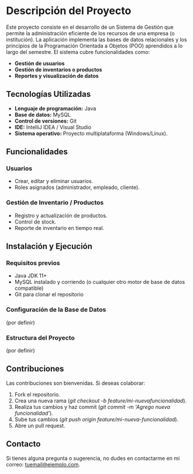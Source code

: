 # Descripción del Proyecto

Este proyecto consiste en el desarrollo de un Sistema de Gestión que permite la administración eficiente de los recursos de una empresa (o institución). La aplicación implementa las bases de datos relacionales y los principios de la Programación Orientada a Objetos (POO) aprendidos a lo largo del semestre. El sistema cubre funcionalidades como:

- **Gestión de usuarios**
- **Gestión de inventarios o productos**
- **Reportes y visualización de datos**

## Tecnologías Utilizadas

- **Lenguaje de programación:** Java
- **Base de datos:** MySQL
- **Control de versiones:** Git
- **IDE:** IntelliJ IDEA / Visual Studio
- **Sistema operativo:** Proyecto multiplataforma (Windows/Linux).

## Funcionalidades

### Usuarios

- Crear, editar y eliminar usuarios.
- Roles asignados (administrador, empleado, cliente).

### Gestión de Inventario / Productos

- Registro y actualización de productos.
- Control de stock.
- Reporte de inventario en tiempo real.

## Instalación y Ejecución

### Requisitos previos

- Java JDK 11+
- MySQL instalado y corriendo (o cualquier otro motor de base de datos compatible)
- Git para clonar el repositorio

### Configuración de la Base de Datos

(por definir)

### Estructura del Proyecto

(por definir)

## Contribuciones

Las contribuciones son bienvenidas. Si deseas colaborar:

1. Fork el repositorio.
2. Crea una nueva rama (*git checkout -b feature/mi-nuevafuncionalidad*).
3. Realiza tus cambios y haz commit (*git commit -m 'Agrego nueva funcionalidad'*).
4. Sube tus cambios (*git push origin feature/mi-nueva-funcionalidad*).
5. Abre un pull request.

## Contacto

Si tienes alguna pregunta o sugerencia, no dudes en contactarme en mi correo: [tuemail@ejemplo.com](mailto:tuemail@ejemplo.com).

